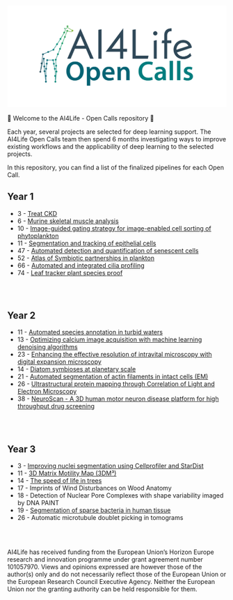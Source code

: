 <p align="center">
  <a href="https://ai4life.eurobioimaging.eu/open-calls/">
    <img src="https://github.com/ai4life-opencalls/.github/blob/main/AI4Life_banner_giraffe_nodes_OC.png?raw=true">
  </a>
</p>

:tada: Welcome to the AI4Life - Open Calls repository :tada:


Each year, several projects are selected for deep learning support. The AI4Life Open Calls team then spend 6 months 
investigating ways to improve existing workflows and the applicability of deep learning to the selected projects.

In this repository, you can find a list of the finalized pipelines for each Open Call.

## Year 1

- 3 - [Treat CKD](https://github.com/ai4life-opencalls/oc_1_project_3)
- 6 - [Murine skeletal muscle analysis](https://github.com/ai4life-opencalls/oc_1_project_6)
- 10 - [Image-guided gating strategy for image-enabled cell sorting of phytoplankton](https://github.com/ai4life-opencalls/oc_1_project_10)
- 11 - [Segmentation and tracking of epithelial cells](https://github.com/ai4life-opencalls/oc_1_project_11)
- 47 - [Automated detection and quantification of senescent cells](https://github.com/ai4life-opencalls/oc_1_project_47)
- 52 - [Atlas of Symbiotic partnerships in plankton](https://github.com/ai4life-opencalls/oc_1_project_52)
- 66 - [Automated and integrated cilia profiling](https://github.com/ai4life-opencalls/oc_1_project_66)
- 74 - [Leaf tracker plant species proof](https://github.com/ai4life-opencalls/oc-1-project-74)

<br><br>

## Year 2

- 11 - [Automated species annotation in turbid waters](https://github.com/ai4life-opencalls/oc_2_project_11)
- 13 - [Optimizing calcium image acquisition with machine learning denoising algorithms](https://github.com/ai4life-opencalls/oc_2_project_13)
- 23 - [Enhancing the effective resolution of intravital microscopy with digital expansion microscopy](https://github.com/ai4life-opencalls/oc2_project_23)
- 14 - [Diatom symbioses at planetary scale](https://github.com/ai4life-opencalls/oc_2_project_14)
- 21 - [Automated segmentation of actin filaments in intact cells (EM)](https://github.com/ai4life-opencalls/oc_2_project_21)
- 26 - [Ultrastructural protein mapping  through Correlation of Light and Electron Microscopy](https://github.com/ai4life-opencalls/oc_2_project_26)
- 38 - [NeuroScan - A 3D human motor neuron disease platform for high throughput drug screening](https://github.com/ai4life-opencalls/oc_2_project_38) 

<br><br>

## Year 3

- 3 - [Improving nuclei segmentation using Cellprofiler and StarDist](https://github.com/ai4life-opencalls/oc_3_project_3)
- 11 - [3D Matrix Motility Map (3DM³)](https://github.com/ai4life-opencalls/oc_3_project_11)
- 14 - [The speed of life in trees](https://github.com/ai4life-opencalls/oc_3_projec_14)
- 17 - Imprints of Wind Disturbances  on Wood Anatomy
- 18 - Detection of Nuclear Pore Complexes with shape variability imaged by DNA PAINT
- 19 - [Segmentation of sparse bacteria in human tissue](https://github.com/ai4life-opencalls/oc3_project_19)
- 26 - Automatic microtubule doublet picking in tomograms

<br><br>

AI4Life has received funding from the European Union’s Horizon Europe research and innovation programme under grant agreement number 101057970. Views and opinions expressed are however those of the author(s) only and do not necessarily reflect those of the European Union or the European Research Council Executive Agency. Neither the European Union nor the granting authority can be held responsible for them.






